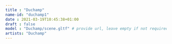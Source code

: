 ```yaml
---
title : "Duchamp"
name-id: "duchamp1"
date : 2021-03-19T10:45:38+01:00
draft : false
model : "Duchamp/scene.gltf" # provide url, leave empty if not required
artists: "Duchamp"
---
```

